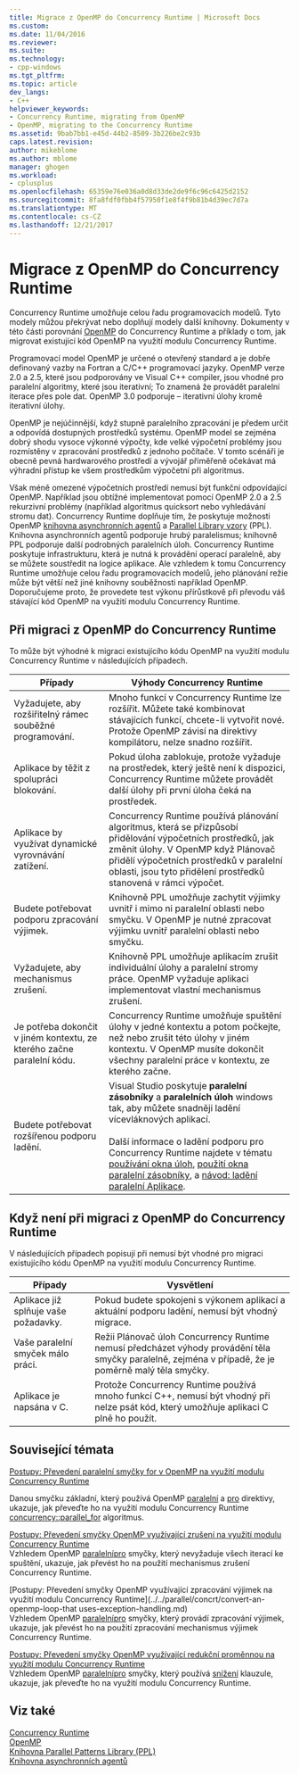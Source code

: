 ```yaml
---
title: Migrace z OpenMP do Concurrency Runtime | Microsoft Docs
ms.custom: 
ms.date: 11/04/2016
ms.reviewer: 
ms.suite: 
ms.technology:
- cpp-windows
ms.tgt_pltfrm: 
ms.topic: article
dev_langs:
- C++
helpviewer_keywords:
- Concurrency Runtime, migrating from OpenMP
- OpenMP, migrating to the Concurrency Runtime
ms.assetid: 9bab7bb1-e45d-44b2-8509-3b226be2c93b
caps.latest.revision: 
author: mikeblome
ms.author: mblome
manager: ghogen
ms.workload:
- cplusplus
ms.openlocfilehash: 65359e76e036a0d8d33de2de9f6c96c6425d2152
ms.sourcegitcommit: 8fa8fdf0fbb4f57950f1e8f4f9b81b4d39ec7d7a
ms.translationtype: MT
ms.contentlocale: cs-CZ
ms.lasthandoff: 12/21/2017
---
```

# <a name="migrating-from-openmp-to-the-concurrency-runtime"></a>Migrace z OpenMP do Concurrency Runtime
Concurrency Runtime umožňuje celou řadu programovacích modelů. Tyto modely můžou překrývat nebo doplňují modely další knihovny. Dokumenty v této části porovnání [OpenMP](../../parallel/concrt/comparing-the-concurrency-runtime-to-other-concurrency-models.md#openmp) do Concurrency Runtime a příklady o tom, jak migrovat existující kód OpenMP na využití modulu Concurrency Runtime.  
  
 Programovací model OpenMP je určené o otevřený standard a je dobře definovaný vazby na Fortran a C/C++ programovací jazyky. OpenMP verze 2.0 a 2.5, které jsou podporovány ve Visual C++ compiler, jsou vhodné pro paralelní algoritmy, které jsou iterativní; To znamená že provádět paralelní iterace přes pole dat. OpenMP 3.0 podporuje – iterativní úlohy kromě iterativní úlohy.  
  
 OpenMP je nejúčinnější, když stupně paralelního zpracování je předem určit a odpovídá dostupných prostředků systému. OpenMP model se zejména dobrý shodu vysoce výkonné výpočty, kde velké výpočetní problémy jsou rozmístěny v zpracování prostředků z jednoho počítače. V tomto scénáři je obecně pevná hardwarového prostředí a vývojář přiměřeně očekávat má výhradní přístup ke všem prostředkům výpočetní při algoritmus.  
  
 Však méně omezené výpočetních prostředí nemusí být funkční odpovídající OpenMP. Například jsou obtížné implementovat pomocí OpenMP 2.0 a 2.5 rekurzivní problémy (například algoritmus quicksort nebo vyhledávání stromu dat). Concurrency Runtime doplňuje tím, že poskytuje možnosti OpenMP [knihovna asynchronních agentů](../../parallel/concrt/asynchronous-agents-library.md) a [Parallel Library vzory](../../parallel/concrt/parallel-patterns-library-ppl.md) (PPL). Knihovna asynchronních agentů podporuje hrubý paralelismus; knihovně PPL podporuje další podrobných paralelních úloh. Concurrency Runtime poskytuje infrastrukturu, která je nutná k provádění operací paralelně, aby se můžete soustředit na logice aplikace. Ale vzhledem k tomu Concurrency Runtime umožňuje celou řadu programovacích modelů, jeho plánování režie může být větší než jiné knihovny souběžnosti například OpenMP. Doporučujeme proto, že provedete test výkonu přírůstkově při převodu váš stávající kód OpenMP na využití modulu Concurrency Runtime.  
  
## <a name="when-to-migrate-from-openmp-to-the-concurrency-runtime"></a>Při migraci z OpenMP do Concurrency Runtime  
 To může být výhodné k migraci existujícího kódu OpenMP na využití modulu Concurrency Runtime v následujících případech.  
  
|Případy|Výhody Concurrency Runtime|  
|-----------|-------------------------------------------|  
|Vyžadujete, aby rozšiřitelný rámec souběžné programování.|Mnoho funkcí v Concurrency Runtime lze rozšířit. Můžete také kombinovat stávajících funkcí, chcete-li vytvořit nové. Protože OpenMP závisí na direktivy kompilátoru, nelze snadno rozšířit.|  
|Aplikace by těžit z spolupráci blokování.|Pokud úloha zablokuje, protože vyžaduje na prostředek, který ještě není k dispozici, Concurrency Runtime můžete provádět další úlohy při první úloha čeká na prostředek.|  
|Aplikace by využívat dynamické vyrovnávání zatížení.|Concurrency Runtime používá plánování algoritmus, která se přizpůsobí přidělování výpočetních prostředků, jak změnit úlohy. V OpenMP když Plánovač přidělí výpočetních prostředků v paralelní oblasti, jsou tyto přidělení prostředků stanovená v rámci výpočet.|  
|Budete potřebovat podporu zpracování výjimek.|Knihovně PPL umožňuje zachytit výjimky uvnitř i mimo ni paralelní oblasti nebo smyčku. V OpenMP je nutné zpracovat výjimku uvnitř paralelní oblasti nebo smyčku.|  
|Vyžadujete, aby mechanismus zrušení.|Knihovně PPL umožňuje aplikacím zrušit individuální úlohy a paralelní stromy práce. OpenMP vyžaduje aplikaci implementovat vlastní mechanismus zrušení.|  
|Je potřeba dokončit v jiném kontextu, ze kterého začne paralelní kódu.|Concurrency Runtime umožňuje spuštění úlohy v jedné kontextu a potom počkejte, než nebo zrušit této úlohy v jiném kontextu. V OpenMP musíte dokončit všechny paralelní práce v kontextu, ze kterého začne.|  
|Budete potřebovat rozšířenou podporu ladění.|Visual Studio poskytuje **paralelní zásobníky** a **paralelních úloh** windows tak, aby můžete snadněji ladění vícevláknových aplikací.<br /><br /> Další informace o ladění podporu pro Concurrency Runtime najdete v tématu [používání okna úloh](/visualstudio/debugger/using-the-tasks-window), [použití okna paralelní zásobníky](/visualstudio/debugger/using-the-parallel-stacks-window), a [návod: ladění paralelní Aplikace](/visualstudio/debugger/walkthrough-debugging-a-parallel-application).|  
  
## <a name="when-not-to-migrate-from-openmp-to-the-concurrency-runtime"></a>Když není při migraci z OpenMP do Concurrency Runtime  
 V následujících případech popisují při nemusí být vhodné pro migraci existujícího kódu OpenMP na využití modulu Concurrency Runtime.  
  
|Případy|Vysvětlení|  
|-----------|-----------------|  
|Aplikace již splňuje vaše požadavky.|Pokud budete spokojeni s výkonem aplikací a aktuální podporu ladění, nemusí být vhodný migrace.|  
|Vaše paralelní smyček málo práci.|Režii Plánovač úloh Concurrency Runtime nemusí předcházet výhody provádění těla smyčky paralelně, zejména v případě, že je poměrně malý těla smyčky.|  
|Aplikace je napsána v C.|Protože Concurrency Runtime používá mnoho funkcí C++, nemusí být vhodný při nelze psát kód, který umožňuje aplikaci C plně ho použít.|  
  
## <a name="related-topics"></a>Související témata  
 [Postupy: Převedení paralelní smyčky for v OpenMP na využití modulu Concurrency Runtime](../../parallel/concrt/how-to-convert-an-openmp-parallel-for-loop-to-use-the-concurrency-runtime.md)  

 Danou smyčku základní, který používá OpenMP [paralelní](../../parallel/concrt/how-to-use-parallel-invoke-to-write-a-parallel-sort-routine.md#parallel) a [pro](../../parallel/openmp/reference/for-openmp.md) direktivy, ukazuje, jak převeďte ho na využití modulu Concurrency Runtime [concurrency::parallel_for](reference/concurrency-namespace-functions.md#parallel_for) algoritmus.  

  
 [Postupy: Převedení smyčky OpenMP využívající zrušení na využití modulu Concurrency Runtime](../../parallel/concrt/convert-an-openmp-loop-that-uses-cancellation.md)  
 Vzhledem OpenMP [paralelní](../../parallel/concrt/how-to-use-parallel-invoke-to-write-a-parallel-sort-routine.md#parallel)[pro](../../parallel/openmp/reference/for-openmp.md) smyčky, který nevyžaduje všech iterací ke spuštění, ukazuje, jak převést ho na použití mechanismus zrušení Concurrency Runtime.  
  
 [Postupy: Převedení smyčky OpenMP využívající zpracování výjimek na využití modulu Concurrency Runtime](../../parallel/concrt/convert-an-openmp-loop-that uses-exception-handling.md)  
 Vzhledem OpenMP [paralelní](../../parallel/concrt/how-to-use-parallel-invoke-to-write-a-parallel-sort-routine.md#parallel)[pro](../../parallel/openmp/reference/for-openmp.md) smyčky, který provádí zpracování výjimek, ukazuje, jak převést ho na použití zpracování mechanismus výjimek Concurrency Runtime.  
  
 [Postupy: Převedení smyčky OpenMP využívající redukční proměnnou na využití modulu Concurrency Runtime](../../parallel/concrt/convert-an-openmp-loop-that-uses-a-reduction-variable.md)  
 Vzhledem OpenMP [paralelní](../../parallel/concrt/how-to-use-parallel-invoke-to-write-a-parallel-sort-routine.md#parallel)[pro](../../parallel/openmp/reference/for-openmp.md) smyčky, který používá [snížení](../../parallel/openmp/reference/reduction.md) klauzule, ukazuje, jak převeďte ho na využití modulu Concurrency Runtime.  
  
## <a name="see-also"></a>Viz také  
 [Concurrency Runtime](../../parallel/concrt/concurrency-runtime.md)   
 [OpenMP](../../parallel/concrt/comparing-the-concurrency-runtime-to-other-concurrency-models.md#openmp)   
 [Knihovna Parallel Patterns Library (PPL)](../../parallel/concrt/parallel-patterns-library-ppl.md)   
 [Knihovna asynchronních agentů](../../parallel/concrt/asynchronous-agents-library.md)

